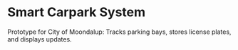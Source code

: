 # Smart Carpark System

Prototype for City of Moondalup: Tracks parking bays, stores license plates, and displays updates.
